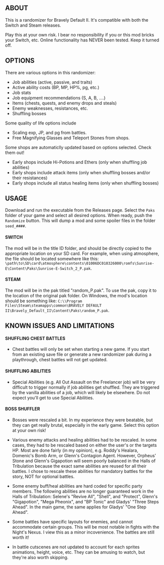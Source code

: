 ## ABOUT

This is a randomizer for Bravely Default II. It's compatible with both
the Switch and Steam releases.

Play this at your own risk. I bear no responsibility if you or this
mod bricks your Switch, etc. Online functionality has NEVER been
tested. Keep it turned off.

## OPTIONS

There are various options in this randomizer:

- Job abilities (active, passive, and traits)
- Active ability costs (BP, MP, HP%, pg, etc.)
- Job stats
- Job equipment recommendations (S, A, B, ....)
- Items (chests, quests, and enemy drops and steals)
- Enemy weaknesses, resistances, etc.
- Shuffling bosses

Some quality of life options include

- Scaling exp, JP, and pg from battles.
- Free Magnifying Glasses and Teleport Stones from shops.

Some shops are automaticlly updated based on options selected. Check them out!

- Early shops include Hi-Potions and Ethers (only when shuffling job abilities)
- Early shops include attack items (only when shuffling bosses and/or their resistances)
- Early shops include all status healing items (only when shuffling bosses)

## USAGE

Download and run the executable from the Releases page. Select the
`Paks` folder of your game and select all desired options. When ready,
push the `Randomize` button. This will dump a mod and some spoiler
files in the folder `seed_####`.

#### SWITCH

The mod will be in the title ID folder, and should be directly copied
to the appropriate location on your SD card. For example, when using
atmosphere, the file should be located somewhere like this:
`\path\to\SD\card\atmosphere\contents\01006DC010326000\romfs\Sunrise-E\Content\Paks\Sunrise-E-Switch_2_P.pak`.

#### STEAM

The mod will be in the pak titled "random_P.pak". To use the pak, copy
it to the location of the original pak folder. On Windows, the mod's location should be something like:
`C:\\Program Files\Steam\steamapps\common\BRAVELY DEFAULT II\Bravely_Default_II\Content\Paks\random_P.pak`.


## KNOWN ISSUES AND LIMITATIONS

#### SHUFFLING CHEST BATTLES

- Chest battles will only be set when starting a new game. If you
  start from an existing save file or generate a new randomizer pak
  during a playthrough, chest battles will not get updated.

#### SHUFFLING ABILITIES

- Special Abilities (e.g. All Out Assault on the Freelancer job) will
  be very difficult to trigger normally if job abilities get
  shuffled. They are triggered by the vanilla abilities of a job,
  which will likely be elsewhere. Do not expect you'll get to use
  Special Abilities.

#### BOSS SHUFFLER

- Bosses were rescaled a bit. In my experience they were beatable, but
  they can get really brutal, especially in the early game. Select
  this option at your own risk!

- Various enemy attacks and healing abilities had to be rescaled. In
  some cases, they had to be rescaled based on either the user's or
  the targets HP. Most are done fairly (in my opinion), e.g. Roddy's
  Healara, Domenic's Bomb Arm, or Glenn's Contagion Agent. However,
  Orpheus' Stone and Glenn's Gigapotion will seem poorly balanced in
  the Halls of Tribulation because the exact same abilities are reused
  for all their battles. I chose to rescale these abilities for
  mandatory battles for the story, NOT for optional battles.

- Some enemy buff/heal abilities are hard coded for specific party
  members. The following abilities are no longer guaranteed work in
  the Halls of Tribulation: Selene's "Revive All", "Shell", and
  "Protect", Glenn's "Gigapotion", "Mega Pheonix", and "BP Tonic" and
  Gladys' "Three Steps Ahead". In the main game, the same applies for
  Gladys' "One Step Ahead".

- Some battles have specific layouts for enemies, and cannot
  accommodate certain groups. This will be most notable in fights with
  the Night's Nexus. I view this as a minor incovenience. The battles
  are still worth it!

- In battle cutscenes are not updated to account for each sprites
  animations, height, voice, etc. They can be amusing to watch, but
  they're also worth skipping.